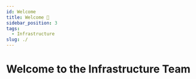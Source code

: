 ```yaml
---
id: Welcome
title: Welcome 👋
sidebar_position: 3
tags:
  - Infrastructure
slug: ./
---
```


# Welcome to the Infrastructure Team

